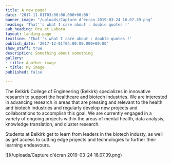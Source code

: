 ```yaml
---
title: A new page!
date: '2017-11-01T03:00:00.000+00:00'
banner_image: "/uploads/Capture d'écran 2019-03-24 16.07.39.png"
heading: 'That''s what I care about : double quotes !'
sub_heading: Ora et Labora
layout: landing-page
textline: 'That''s what I care about : double quotes !'
publish_date: '2017-12-01T04:00:00.000+00:00'
show_staff: true
description: Something about something
gallery:
- title: Another image
- title: My image
published: false

---
```

The Belkirk College of Engineering (Belkirk) specializes in innovative research to support the healthcare and biotech industries. We are interested in advancing research in areas that are pressing and relevant to the health and biotech industries and regularly develop new projects and collaborations to accomplish this goal. We are currently engaged in a variety of ongoing projects within the areas of mental health, data analysis, knowledge translation, and cluster research.

Students at Belkirk get to learn from leaders in the biotech industy, as well as get access to cutting edge projects and technologies to further their learning endeavours.

![](/uploads/Capture d'écran 2019-03-24 16.07.39.png)